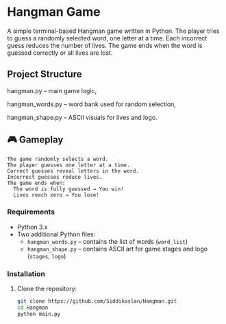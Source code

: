 # Hangman Game

A simple terminal-based Hangman game written in Python. The player tries to guess a randomly selected word, one letter at a time. Each incorrect guess reduces the number of lives. The game ends when the word is guessed correctly or all lives are lost.


## Project Structure

hangman.py – main game logic,

hangman_words.py – word bank used for random selection,

hangman_shape.py – ASCII visuals for lives and logo.

## 🎮 Gameplay
```text
The game randomly selects a word.
The player guesses one letter at a time.
Correct guesses reveal letters in the word.
Incorrect guesses reduce lives.
The game ends when:
  The word is fully guessed → You win!
  Lives reach zero → You lose!
```


### Requirements
- Python 3.x
- Two additional Python files:
  - `hangman_words.py` – contains the list of words (`word_list`)
  - `hangman_shape.py` – contains ASCII art for game stages and logo (`stages`, `logo`)


### Installation
1. Clone the repository:
   ```bash
   git clone https://github.com/Siddikaslan/Hangman.git
   cd Hangman
   python main.py
   ```
